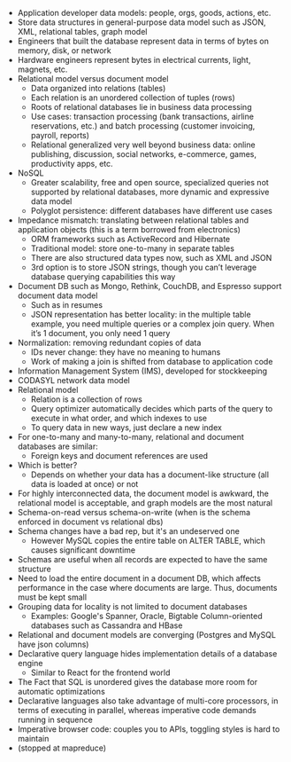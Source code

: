 * Application developer data models: people, orgs, goods, actions, etc.
* Store data structures in general-purpose data model such as JSON, XML, relational tables, graph model
* Engineers that built the database represent data in terms of bytes on memory, disk, or network
* Hardware engineers represent bytes in electrical currents, light, magnets, etc.
* Relational model versus document model
    * Data organized into relations (tables)
    * Each relation is an unordered collection of tuples (rows)
    * Roots of relational databases lie in business data processing
    * Use cases: transaction processing (bank transactions, airline reservations, etc.) and batch processing (customer invoicing, payroll, reports)
    * Relational generalized very well beyond business data: online publishing, discussion, social networks, e-commerce, games, productivity apps, etc.
* NoSQL
    * Greater scalability, free and open source, specialized queries not supported by relational databases, more dynamic and expressive data model
    * Polyglot persistence: different databases have different use cases
* Impedance mismatch: translating between relational tables and application objects (this is a term borrowed from electronics)
    * ORM frameworks such as ActiveRecord and Hibernate
    * Traditional model: store one-to-many in separate tables
    * There are also structured data types now, such as XML and JSON
    * 3rd option is to store JSON strings, though you can’t leverage database querying capabilities this way
* Document DB such as Mongo, Rethink, CouchDB, and Espresso support document data model
    * Such as in resumes
    * JSON representation has better locality: in the multiple table example, you need multiple queries or a complex join query. When it’s 1 document, you only need 1 query
* Normalization: removing redundant copies of data
	* IDs never change: they have no meaning to humans
	* Work of making a join is shifted from database to application code
* Information Management System (IMS), developed for stockkeeping
* CODASYL network data model
* Relational model
	* Relation is a collection of rows
	* Query optimizer automatically decides which parts of the query to execute in what order, and which indexes to use
	* To query data in new ways, just declare a new index
* For one-to-many and many-to-many, relational and document databases are similar:
	* Foreign keys and document references are used
* Which is better?
	* Depends on whether your data has a document-like structure (all data is loaded at once) or not
* For highly interconnected data, the document model is awkward, the relational model is acceptable, and graph models are the most natural
* Schema-on-read versus schema-on-write (when is the schema enforced in document vs relational dbs)
* Schema changes have a bad rep, but it's an undeserved one
	* However MySQL copies the entire table on ALTER TABLE, which causes significant downtime
* Schemas are useful when all records are expected to have the same structure
* Need to load the entire document in a document DB, which affects performance in the case where documents are large. Thus, documents must be kept small
* Grouping data for locality is not limited to document databases
	* Examples: Google's Spanner, Oracle, Bigtable Column-oriented databases such as Cassandra and HBase
* Relational and document models are converging (Postgres and MySQL have json columns)
* Declarative query language hides implementation details of a database engine
	* Similar to React for the frontend world
* The Fact that SQL is unordered gives the database more room for automatic optimizations
* Declarative languages also take advantage of multi-core processors, in terms of executing in parallel, whereas imperative code demands running in sequence
* Imperative browser code: couples you to APIs, toggling styles is hard to maintain
* (stopped at mapreduce)

